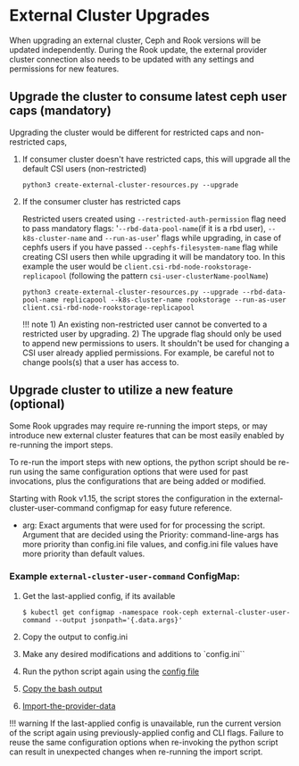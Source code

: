 # External Cluster Upgrades

When upgrading an external cluster, Ceph and Rook versions will be updated independently. During the Rook update, the external provider cluster connection also needs to be updated with any settings and permissions for new features.

## Upgrade the cluster to consume latest ceph user caps (mandatory)

Upgrading the cluster would be different for restricted caps and non-restricted caps,

1. If consumer cluster doesn't have restricted caps, this will upgrade all the default CSI users (non-restricted)

    ```console
    python3 create-external-cluster-resources.py --upgrade
    ```

2. If the consumer cluster has restricted caps

    Restricted users created using `--restricted-auth-permission` flag need to pass mandatory flags: '`--rbd-data-pool-name`(if it is a rbd user), `--k8s-cluster-name` and `--run-as-user`' flags while upgrading, in case of cephfs users if you have passed `--cephfs-filesystem-name` flag while creating CSI users then while upgrading it will be mandatory too. In this example the user would be `client.csi-rbd-node-rookstorage-replicapool` (following the pattern `csi-user-clusterName-poolName`)

    ```console
    python3 create-external-cluster-resources.py --upgrade --rbd-data-pool-name replicapool --k8s-cluster-name rookstorage --run-as-user client.csi-rbd-node-rookstorage-replicapool
    ```

    !!! note
        1) An existing non-restricted user cannot be converted to a restricted user by upgrading.
        2) The upgrade flag should only be used to append new permissions to users. It shouldn't be used for changing a CSI user already applied permissions. For example, be careful not to change pools(s) that a user has access to.

## Upgrade cluster to utilize a new feature (optional)

Some Rook upgrades may require re-running the import steps, or may introduce new external cluster features that can be most easily enabled by re-running the import steps.

To re-run the import steps with new options, the python script should be re-run using the same configuration options that were used for past invocations, plus the configurations that are being added or modified.

Starting with Rook v1.15, the script stores the configuration in the external-cluster-user-command configmap for easy future reference.

* arg: Exact arguments that were used for for processing the script.
Argument that are decided using the Priority: command-line-args has more priority than config.ini file values, and config.ini file values have more priority than default values.

### Example `external-cluster-user-command` ConfigMap:

1. Get the last-applied config, if its available

    ```console
    $ kubectl get configmap -namespace rook-ceph external-cluster-user-command --output jsonpath='{.data.args}'
    ```

2. Copy the output to config.ini

3. Make any desired modifications and additions to `config.ini``

4. Run the python script again using the [config file](/Documentation/CRDs/Cluster/external-cluster/provider-export.md#config-file)

5. [Copy the bash output](/Documentation/CRDs/Cluster/external-cluster/provider-export.md#2-copy-the-bash-output)

6. [Import-the-provider-data](/Documentation/CRDs/Cluster/external-cluster/consumer-import.md#import-the-provider-data)

!!! warning
    If the last-applied config is unavailable, run the current version of the script again using previously-applied config and CLI flags.
    Failure to reuse the same configuration options when re-invoking the python script can result in unexpected changes when re-running the import script.
